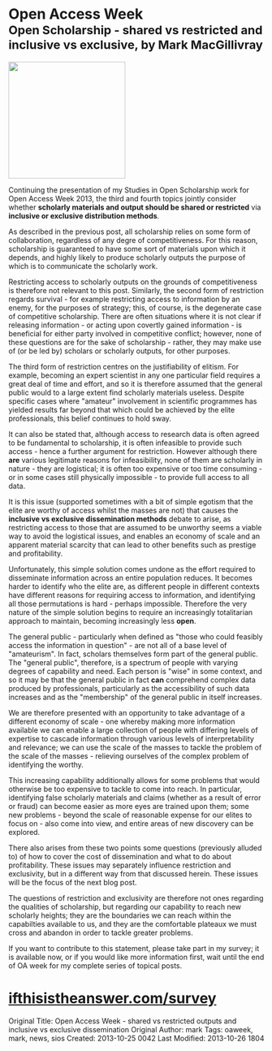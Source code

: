 <div class="row-fluid">
<div class="span10">
<div class="hero-unit">
<h1>Open Access Week<br>
<small>Open Scholarship - shared vs restricted and inclusive vs exclusive, by Mark MacGillivray</small>
</h1>
</div>
</div>
<div class="span2">
<img class="img thumbnail" src="http://cottagelabs.com/media/150px-Open_Access_logo_PLoS_white.svg_.png" style="height:230px;margin-top:0px;">
</div>
</div>

Continuing the presentation of my Studies in Open Scholarship work for Open Access Week 2013, the third and fourth topics jointly consider whether <b>scholarly materials and output should be shared or restricted</b> via <b>inclusive or exclusive distribution methods</b>.

As described in the previous post, all scholarship relies on some form of collaboration, regardless of any degre of competitiveness. For this reason, scholarship is guaranteed to have some sort of materials upon which it depends, and highly likely to produce scholarly outputs the purpose of which is to communicate the scholarly work.

Restricting access to scholarly outputs on the grounds of competitiveness is therefore not relevant to this post. Similarly, the second form of restriction regards survival - for example restricting access to information by an enemy, for the purposes of strategy; this, of course, is the degenerate case of competitive scholarship. There are often situations where it is not clear if releasing information - or acting upon covertly gained information - is beneficial for either party involved in competitive conflict; however, none of these questions are for the sake of scholarship - rather, they may make use of (or be led by) scholars or scholarly outputs, for other purposes.

The third form of restriction centres on the justifiability of elitism. For example, becoming an expert scientist in any one particular field requires a great deal of time and effort, and so it is therefore assumed that the general public would to a large extent find scholarly materials useless. Despite specific cases where "amateur" involvement in scientific programmes has yielded results far beyond that which could be achieved by the elite professionals, this belief continues to hold sway.

It can also be stated that, although access to research data is often agreed to be fundamental to scholarship, it is often infeasible to provide such access - hence a further argument for restriction. However although there <b>are</b> various legitimate reasons for infeasibility, none of them are scholarly in nature - they are logistical; it is often too expensive or too time consuming - or in some cases still physically impossible - to provide full access to all data.

It is this issue (supported sometimes with a bit of simple egotism that the elite are worthy of access whilst the masses are not) that causes the <b>inclusive vs exclusive dissemination methods</b> debate to arise, as restricting access to those that are assumed to be unworthy seems a viable way to avoid the logistical issues, and enables an economy of scale and an apparent material scarcity that can lead to other benefits such as prestige and profitability.

Unfortunately, this simple solution comes undone as the effort required to disseminate information across an entire population reduces. It becomes harder to identify who the elite are, as different people in different contexts have different reasons for requiring access to information, and identifying all those permutations is hard - perhaps impossible. Therefore the very nature of the simple solution begins to require an increasingly totalitarian approach to maintain, becoming increasingly less <b>open</b>.

The general public - particularly when defined as "those who could feasibly access the information in question" - are not all of a base level of "amateurism". In fact, scholars themselves form part of the general public. The "general public", therefore, is a spectrum of people with varying degrees of capability and need. Each person is "wise" in some context, and so it may be that the general public in fact <b>can</b> comprehend complex data produced by professionals, particularly as the accessibility of such data increases and as the "membership" of the general public in itself increases.

We are therefore presented with an opportunity to take advantage of a different economy of scale - one whereby making more information available we can enable a large collection of people with differing levels of expertise to cascade information through various levels of interpretability and relevance; we can use the scale of the masses to tackle the problem of the scale of the masses - relieving ourselves of the complex problem of identifying the worthy.

This increasing capability additionally allows for some problems that would otherwise be too expensive to tackle to come into reach. In particular, identifying false scholarly materials and claims (whether as a result of error or fraud) can become easier as more eyes are trained upon them; some new problems - beyond the scale of reasonable expense for our elites to focus on - also come into view, and entire areas of new discovery can be explored.

There also arises from these two points some questions (previously alluded to) of how to cover the cost of dissemination and what to do about profitability. These issues may separately influence restriction and exclusivity, but in a different way from that discussed herein. These issues will be the focus of the next blog post.

The questions of restriction and exclusivity are therefore not ones regarding the qualities of scholarship, but regarding our capability to reach new scholarly heights; they are the boundaries we can reach within the capabilties available to us, and they are the comfortable plateaux we must cross and abandon in order to tackle greater problems.

If you want to contribute to this statement, please take part in my survey; it is available now, or if you would like more information first, wait until the end of OA week for my complete series of topical posts.

<div class="hero-unit">
<h1><a href="http://ifthisistheanswer.com/survey">ifthisistheanswer.com/survey</a></h1>
</div>




Original Title: Open Access Week - shared vs restricted outputs and inclusive vs exclusive dissemination
Original Author: mark
Tags: oaweek, mark, news, sios
Created: 2013-10-25 0042
Last Modified: 2013-10-26 1804
